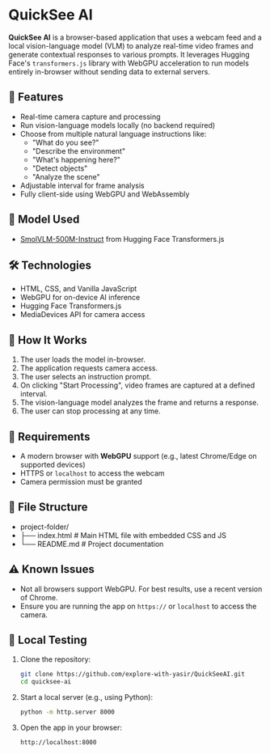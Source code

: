 # QuickSee AI

**QuickSee AI** is a browser-based application that uses a webcam feed and a local vision-language model (VLM) to analyze real-time video frames and generate contextual responses to various prompts. It leverages Hugging Face's `transformers.js` library with WebGPU acceleration to run models entirely in-browser without sending data to external servers.

## 🚀 Features

- Real-time camera capture and processing
- Run vision-language models locally (no backend required)
- Choose from multiple natural language instructions like:
  - "What do you see?"
  - "Describe the environment"
  - "What's happening here?"
  - "Detect objects"
  - "Analyze the scene"
- Adjustable interval for frame analysis
- Fully client-side using WebGPU and WebAssembly

## 🧠 Model Used

- [SmolVLM-500M-Instruct](https://huggingface.co/HuggingFaceTB/SmolVLM-500M-Instruct) from Hugging Face Transformers.js

## 🛠️ Technologies

- HTML, CSS, and Vanilla JavaScript
- WebGPU for on-device AI inference
- Hugging Face Transformers.js
- MediaDevices API for camera access

## 📸 How It Works

1. The user loads the model in-browser.
2. The application requests camera access.
3. The user selects an instruction prompt.
4. On clicking "Start Processing", video frames are captured at a defined interval.
5. The vision-language model analyzes the frame and returns a response.
6. The user can stop processing at any time.

## 🔧 Requirements

- A modern browser with **WebGPU** support (e.g., latest Chrome/Edge on supported devices)
- HTTPS or `localhost` to access the webcam
- Camera permission must be granted

## 📂 File Structure
- project-folder/
- ├── index.html # Main HTML file with embedded CSS and JS
- └── README.md # Project documentation


## ⚠️ Known Issues

- Not all browsers support WebGPU. For best results, use a recent version of Chrome.
- Ensure you are running the app on `https://` or `localhost` to access the camera.

## 🧪 Local Testing

1. Clone the repository:
   ```bash
   git clone https://github.com/explore-with-yasir/QuickSeeAI.git
   cd quicksee-ai
1. Start a local server (e.g., using Python):
   ```bash
   python -m http.server 8000
1. Open the app in your browser:
   ```bash
   http://localhost:8000


